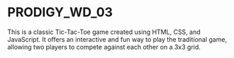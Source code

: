# PRODIGY_WD_03
This is a classic Tic-Tac-Toe game created using HTML, CSS, and JavaScript. It offers an interactive and fun way to play the traditional game, allowing two players to compete against each other on a 3x3 grid.
